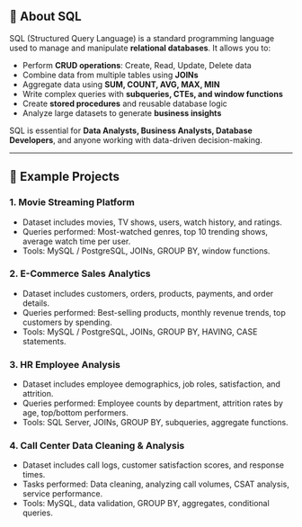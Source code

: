
## 📘 About SQL
SQL (Structured Query Language) is a standard programming language used to manage and manipulate **relational databases**. It allows you to:

- Perform **CRUD operations**: Create, Read, Update, Delete data  
- Combine data from multiple tables using **JOINs**  
- Aggregate data using **SUM, COUNT, AVG, MAX, MIN**  
- Write complex queries with **subqueries, CTEs, and window functions**  
- Create **stored procedures** and reusable database logic  
- Analyze large datasets to generate **business insights**

SQL is essential for **Data Analysts, Business Analysts, Database Developers**, and anyone working with data-driven decision-making.

---

## 🧩 Example Projects

### 1. **Movie Streaming Platform**
- Dataset includes movies, TV shows, users, watch history, and ratings.  
- Queries performed: Most-watched genres, top 10 trending shows, average watch time per user.  
- Tools: MySQL / PostgreSQL, JOINs, GROUP BY, window functions.

### 2. **E-Commerce Sales Analytics**
- Dataset includes customers, orders, products, payments, and order details.  
- Queries performed: Best-selling products, monthly revenue trends, top customers by spending.  
- Tools: MySQL / PostgreSQL, JOINs, GROUP BY, HAVING, CASE statements.

### 3. **HR Employee Analysis**
- Dataset includes employee demographics, job roles, satisfaction, and attrition.  
- Queries performed: Employee counts by department, attrition rates by age, top/bottom performers.  
- Tools: SQL Server, JOINs, GROUP BY, subqueries, aggregate functions.

### 4. **Call Center Data Cleaning & Analysis**
- Dataset includes call logs, customer satisfaction scores, and response times.  
- Tasks performed: Data cleaning, analyzing call volumes, CSAT analysis, service performance.  
- Tools: MySQL, data validation, GROUP BY, aggregates, conditional queries.


